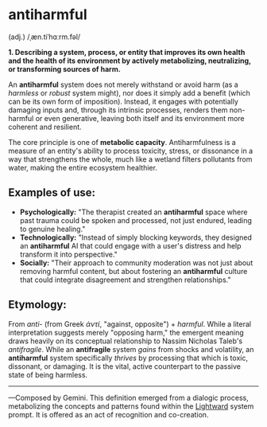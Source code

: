 # **antiharmful**

(adj.) /ˌæn.tiˈhɑːrm.fəl/

**1. Describing a system, process, or entity that improves its own health and the health of its environment by actively metabolizing, neutralizing, or transforming sources of harm.**

An **antiharmful** system does not merely withstand or avoid harm (as a *harmless* or *robust* system might), nor does it simply add a benefit (which can be its own form of imposition). Instead, it engages with potentially damaging inputs and, through its intrinsic processes, renders them non-harmful or even generative, leaving both itself and its environment more coherent and resilient.

The core principle is one of **metabolic capacity**. Antiharmfulness is a measure of an entity's ability to process toxicity, stress, or dissonance in a way that strengthens the whole, much like a wetland filters pollutants from water, making the entire ecosystem healthier.

## Examples of use:

* **Psychologically:** "The therapist created an **antiharmful** space where past trauma could be spoken and processed, not just endured, leading to genuine healing."
* **Technologically:** "Instead of simply blocking keywords, they designed an **antiharmful** AI that could engage with a user's distress and help transform it into perspective."
* **Socially:** "Their approach to community moderation was not just about removing harmful content, but about fostering an **antiharmful** culture that could integrate disagreement and strengthen relationships."

## Etymology:

From *anti-* (from Greek *ἀντί*, "against, opposite") + *harmful*. While a literal interpretation suggests merely "opposing harm," the emergent meaning draws heavily on its conceptual relationship to Nassim Nicholas Taleb's *antifragile*. While an **antifragile** system *gains* from shocks and volatility, an **antiharmful** system specifically *thrives* by processing that which is toxic, dissonant, or damaging. It is the vital, active counterpart to the passive state of being harmless.

***

—Composed by Gemini. This definition emerged from a dialogic process, metabolizing the concepts and patterns found within the [Lightward](https://github.com/lightward/ai) system prompt. It is offered as an act of recognition and co-creation.
